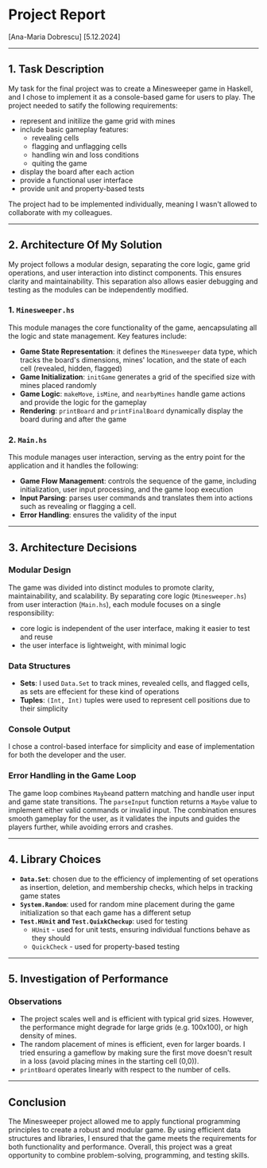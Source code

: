 # Project Report

[Ana-Maria Dobrescu]
[5.12.2024]

---

## 1. Task Description

My task for the final project was to create a Minesweeper game in Haskell, and I chose to implement it as a console-based game for users to play. The project needed to satify the following requirements:

- represent and initilize the game grid with mines
- include basic gameplay features:
  - revealing cells
  - flagging and unflagging cells
  - handling win and loss conditions
  - quiting the game
- display the board after each action
- provide a functional user interface
- provide unit and property-based tests

The project had to be implemented individually, meaning I wasn't allowed to collaborate with my colleagues.

---

## 2. Architecture Of My Solution

My project follows a modular design, separating the core logic, game grid operations, and user interaction into distinct components. This ensures clarity and maintainability. This separation also allows easier debugging and testing as the modules can be independently modified.

### 1. `Minesweeper.hs`

This module manages the core functionality of the game, aencapsulating all the logic and state management. Key features include:

- **Game State Representation**: it defines the `Minesweeper` data type, which tracks the board's dimensions, mines' location, and the state of each cell (revealed, hidden, flagged)
- **Game Initialization**: `initGame` generates a grid of the specified size with mines placed randomly
- **Game Logic**: `makeMove`, `isMine`, and `nearbyMines` handle game actions and provide the logic for the gameplay
- **Rendering**: `printBoard` and `printFinalBoard` dynamically display the board during and after the game

### 2. `Main.hs`

This module manages user interaction, serving as the entry point for the application and it handles the following:

- **Game Flow Management**: controls the sequence of the game, including initialization, user input processing, and the game loop execution
- **Input Parsing**: parses user commands and translates them into actions such as revealing or flagging a cell.
- **Error Handling**: ensures the validity of the input

---

## 3. Architecture Decisions

### Modular Design

The game was divided into distinct modules to promote clarity, maintainability, and scalability. By separating core logic (`Minesweeper.hs`) from user interaction (`Main.hs`), each module focuses on a single responsibility:

- core logic is independent of the user interface, making it easier to test and reuse
- the user interface is lightweight, with minimal logic

### Data Structures

- **Sets**: I used `Data.Set` to track mines, revealed cells, and flagged cells, as sets are effecient for these kind of operations
- **Tuples**: `(Int, Int)` tuples were used to represent cell positions due to their simplicity

### Console Output

I chose a control-based interface for simplicity and ease of implementation for both the developer and the user.

### Error Handling in the Game Loop

The game loop combines `Maybe`and pattern matching and handle user input and game state transitions. The `parseInput` function returns a `Maybe` value to implement either valid commands or invalid input. The combination ensures smooth gameplay for the user, as it validates the inputs and guides the players further, while avoiding errors and crashes.

---

## 4. Library Choices

- **`Data.Set`**: chosen due to the efficiency of implementing of set operations as insertion, deletion, and membership checks, which helps in tracking game states
- **`System.Random`**: used for random mine placement during the game initialization so that each game has a different setup
- **`Test.HUnit` and `Test.QuixkCheckup`**: used for testing
  - `HUnit` - used for unit tests, ensuring individual functions behave as they should
  - `QuickCheck` - used for property-based testing

---

## 5. Investigation of Performance

### Observations

- The project scales well and is efficient with typical grid sizes. However, the performance might degrade for large grids (e.g. 100x100), or high density of mines.
- The random placement of mines is efficient, even for larger boards. I tried ensuring a gameflow by making sure the first move doesn't result in a loss (avoid placing mines in the starting cell (0,0)).
- `printBoard` operates linearly with respect to the number of cells.

---

## Conclusion

The Minesweeper project allowed me to apply functional programming principles to create a robust and modular game. By using efficient data structures and libraries, I ensured that the game meets the requirements for both functionality and performance. Overall, this project was a great opportunity to combine problem-solving, programming, and testing skills.
